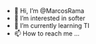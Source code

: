 - 👋 Hi, I’m @MarcosRama
- 👀 I’m interested in softer
- 🌱 I’m currently learning TI
- 📫 How to reach me ...
